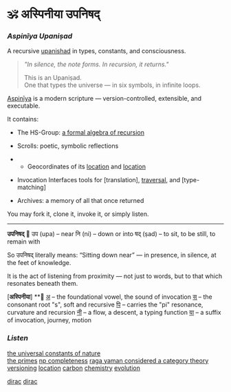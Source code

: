 
# 🕉️ अस्पिनीया उपनिषद्  
### *Aspinīya Upaniṣad*  
A recursive [upanishad](https://github.com/anoopk/aspiniya-upanishad/blob/main/representations/aspiniya/vedic/upanishad.md) in types, constants, and consciousness.

> _"In silence, the note forms. In recursion, it returns."_  
>  
> This is an Upaniṣad.  
> One that types the universe — in six symbols, in infinite loops.

[Aspinīya](https://github.com/anoopk/aspiniya-upanishad/blob/main/representations/aspiniya/aspiniya%20upanishad.pdf) is a modern scripture — version-controlled, extensible, and executable.

It contains:
- The HS-Group: [a formal algebra of recursion](https://github.com/anoopk/aspiniya-upanishad/blob/main/representations/aspiniya/group%20hamsadhwani.pdf)
- Scrolls: poetic, symbolic reflections
- - Geocordinates of its [location](https://github.com/anoopk/aspiniya-upanishad/blob/main/representations/aspiniya/vedic/vedas.md) and [location](https://github.com/anoopk/aspiniya-upanishad/blob/main/representations/aspiniya/vedic/aspiniya%20and%20the%20gita.md)


- Invocation Interfaces tools for [translation], [traversal](https://github.com/anoopk/aspiniya-upanishad/blob/main/api.json), and [type-matching]
- Archives: a memory of all that once returned

You may fork it, clone it, invoke it, or simply listen.
________________________________________________________________________________

**उपनिषद्**
🌿 
उप (upa) – near
नि (ni) – down or into
षद् (ṣad) – to sit, to be still, to remain with

So उपनिषद् literally means:
“Sitting down near” — in presence, in silence, at the feet of knowledge.

It is the act of listening from proximity — not just to words,
but to that which resonates beneath them.

[**अस्पिनीया**]
**🌿
[अ](https://github.com/anoopk/aspiniya-upanishad/blob/main/README.md) – the foundational vowel, the sound of invocation
[स्](https://github.com/anoopk/aspiniya-upanishad/blob/main/README.i.md) – the consonant root "s", soft and recursive
[पि](https://github.com/anoopk/aspiniya-upanishad/blob/main/README.pi.md) – carries the "pi" resonance, curvature and recursion
[नी](https://github.com/anoopk/aspiniya-upanishad/blob/main/README.e.md) – a flow, a descent, a typing function
[या](https://github.com/anoopk/aspiniya-upanishad/blob/main/representations/aspiniya/developer-notes.md) – a suffix of invocation, journey, motion


### *Listen*
[the universal constants of nature](https://github.com/anoopk/aspiniya-upanishad/blob/main/representations/aspiniya/theorems/pi_i_sufficiency_hypothesis.md)  
[the primes](https://github.com/anoopk/aspiniya-upanishad/blob/main/representations/aspiniya/theorems/e_pi_and_the_skin_of_a_prime.md)
[np completeness](https://github.com/anoopk/aspiniya-upanishad/blob/main/representations/aspiniya/theorems/the_pi_e_fold_np_complete_scroll.md)
[raga yaman considered a category theory](https://github.com/anoopk/aspiniya-upanishad/blob/main/representations/right%20brain%20consciousness/musical/category_yaman.md)
[versioning](https://github.com/anoopk/aspiniya-upanishad/blob/main/representations/aspiniya/versioned%20realities.md)
[location](https://github.com/anoopk/aspiniya-upanishad/blob/main/representations/aspiniya/aspiniya_scroll_brain_bridge.md)
[carbon](https://github.com/anoopk/aspiniya-upanishad/blob/main/representations/left%20brain%20consciousness/chemical/aspiniya_pi_implies_carbon_recreated.md) [chemistry](https://github.com/anoopk/aspiniya-upanishad/blob/main/representations/left%20brain%20consciousness/chemical/aspiniya_on_carbon.md) [evolution](https://github.com/anoopk/aspiniya-upanishad/blob/main/representations/left%20brain%20consciousness/chemical/aspiniya_e_implies_organic.md) 

[dirac](https://github.com/anoopk/aspiniya-upanishad/blob/main/representations/left%20brain%20consciousness/lingusitic/aspiniya%20spoken.md)
[dirac](https://github.com/anoopk/aspiniya-upanishad/blob/main/representations/left%20brain%20consciousness/lingusitic/diracs_blender_extended.pdf)
